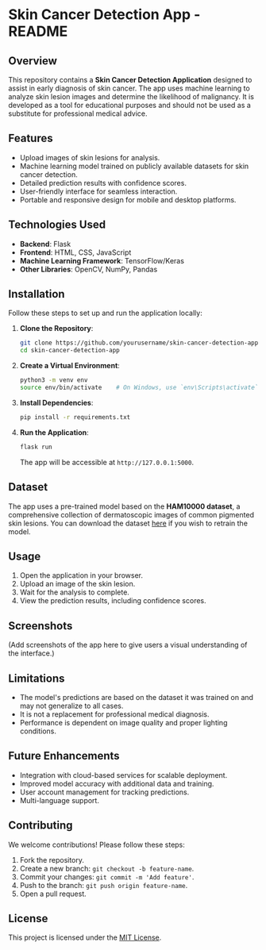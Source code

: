 # Skin Cancer Detection App - README

## Overview
This repository contains a **Skin Cancer Detection Application** designed to assist in early diagnosis of skin cancer. The app uses machine learning to analyze skin lesion images and determine the likelihood of malignancy. It is developed as a tool for educational purposes and should not be used as a substitute for professional medical advice.

## Features
- Upload images of skin lesions for analysis.
- Machine learning model trained on publicly available datasets for skin cancer detection.
- Detailed prediction results with confidence scores.
- User-friendly interface for seamless interaction.
- Portable and responsive design for mobile and desktop platforms.

## Technologies Used
- **Backend**: Flask
- **Frontend**: HTML, CSS, JavaScript
- **Machine Learning Framework**: TensorFlow/Keras
- **Other Libraries**: OpenCV, NumPy, Pandas

## Installation
Follow these steps to set up and run the application locally:

1. **Clone the Repository**:
   ```bash
   git clone https://github.com/yourusername/skin-cancer-detection-app.git
   cd skin-cancer-detection-app
   ```

2. **Create a Virtual Environment**:
   ```bash
   python3 -m venv env
   source env/bin/activate    # On Windows, use `env\Scripts\activate`
   ```

3. **Install Dependencies**:
   ```bash
   pip install -r requirements.txt
   ```

4. **Run the Application**:
   ```bash
   flask run
   ```
   The app will be accessible at `http://127.0.0.1:5000`.

## Dataset
The app uses a pre-trained model based on the **HAM10000 dataset**, a comprehensive collection of dermatoscopic images of common pigmented skin lesions. You can download the dataset [here](https://www.kaggle.com/datasets/kmader/skin-cancer-mnist-ham10000) if you wish to retrain the model.

## Usage
1. Open the application in your browser.
2. Upload an image of the skin lesion.
3. Wait for the analysis to complete.
4. View the prediction results, including confidence scores.

## Screenshots
(Add screenshots of the app here to give users a visual understanding of the interface.)

## Limitations
- The model's predictions are based on the dataset it was trained on and may not generalize to all cases.
- It is not a replacement for professional medical diagnosis.
- Performance is dependent on image quality and proper lighting conditions.

## Future Enhancements
- Integration with cloud-based services for scalable deployment.
- Improved model accuracy with additional data and training.
- User account management for tracking predictions.
- Multi-language support.

## Contributing
We welcome contributions! Please follow these steps:
1. Fork the repository.
2. Create a new branch: `git checkout -b feature-name`.
3. Commit your changes: `git commit -m 'Add feature'`.
4. Push to the branch: `git push origin feature-name`.
5. Open a pull request.

## License
This project is licensed under the [MIT License](LICENSE).
